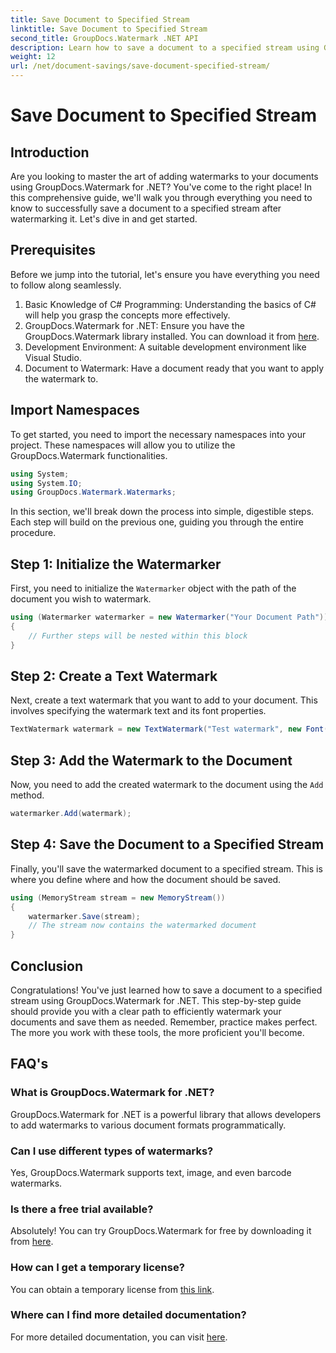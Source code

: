 ```yaml
---
title: Save Document to Specified Stream
linktitle: Save Document to Specified Stream
second_title: GroupDocs.Watermark .NET API
description: Learn how to save a document to a specified stream using GroupDocs.Watermark for .NET with this step-by-step guide. Perfect for developers of all levels.
weight: 12
url: /net/document-savings/save-document-specified-stream/
---
```


# Save Document to Specified Stream

## Introduction
Are you looking to master the art of adding watermarks to your documents using GroupDocs.Watermark for .NET? You've come to the right place! In this comprehensive guide, we'll walk you through everything you need to know to successfully save a document to a specified stream after watermarking it. Let's dive in and get started.
## Prerequisites
Before we jump into the tutorial, let's ensure you have everything you need to follow along seamlessly.
1. Basic Knowledge of C# Programming: Understanding the basics of C# will help you grasp the concepts more effectively.
2. GroupDocs.Watermark for .NET: Ensure you have the GroupDocs.Watermark library installed. You can download it from [here](https://releases.groupdocs.com/Watermark/net/).
3. Development Environment: A suitable development environment like Visual Studio.
4. Document to Watermark: Have a document ready that you want to apply the watermark to.
## Import Namespaces
To get started, you need to import the necessary namespaces into your project. These namespaces will allow you to utilize the GroupDocs.Watermark functionalities.
```csharp
using System;
using System.IO;
using GroupDocs.Watermark.Watermarks;
```
In this section, we'll break down the process into simple, digestible steps. Each step will build on the previous one, guiding you through the entire procedure.
## Step 1: Initialize the Watermarker
First, you need to initialize the `Watermarker` object with the path of the document you wish to watermark.
```csharp
using (Watermarker watermarker = new Watermarker("Your Document Path"))
{
    // Further steps will be nested within this block
}
```
## Step 2: Create a Text Watermark
Next, create a text watermark that you want to add to your document. This involves specifying the watermark text and its font properties.
```csharp
TextWatermark watermark = new TextWatermark("Test watermark", new Font("Arial", 12));
```
## Step 3: Add the Watermark to the Document
Now, you need to add the created watermark to the document using the `Add` method.
```csharp
watermarker.Add(watermark);
```
## Step 4: Save the Document to a Specified Stream
Finally, you'll save the watermarked document to a specified stream. This is where you define where and how the document should be saved.
```csharp
using (MemoryStream stream = new MemoryStream())
{
    watermarker.Save(stream);
    // The stream now contains the watermarked document
}
```
## Conclusion
Congratulations! You've just learned how to save a document to a specified stream using GroupDocs.Watermark for .NET. This step-by-step guide should provide you with a clear path to efficiently watermark your documents and save them as needed. Remember, practice makes perfect. The more you work with these tools, the more proficient you'll become.
## FAQ's
### What is GroupDocs.Watermark for .NET?
GroupDocs.Watermark for .NET is a powerful library that allows developers to add watermarks to various document formats programmatically.
### Can I use different types of watermarks?
Yes, GroupDocs.Watermark supports text, image, and even barcode watermarks.
### Is there a free trial available?
Absolutely! You can try GroupDocs.Watermark for free by downloading it from [here](https://releases.groupdocs.com/).
### How can I get a temporary license?
You can obtain a temporary license from [this link](https://purchase.groupdocs.com/temporary-license/).
### Where can I find more detailed documentation?
For more detailed documentation, you can visit [here](https://tutorials.groupdocs.com/Watermark/net/).
